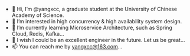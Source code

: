 - 👋 Hi, I’m @yangxcc, a graduate student at the University of Chinese Academy of Science.
- 👀 I’m interested in high concurrency & high availability system design.
- 🌱 I’m currently learning Microservice Architecture, such as Spring Cloud, Redis, Kafka...
- 💞️ I wish I could be an excellent engineer in the future. Let us be great...
- 📫 You can reach me by yangxcc@163.com...

<!---
yangxcc/yangxcc is a ✨ special ✨ repository because its `README.md` (this file) appears on your GitHub profile.
You can click the Preview link to take a look at your changes.
--->
